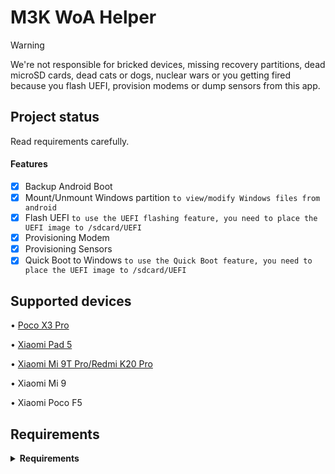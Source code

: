 # M3K WoA Helper

> [!WARNING]
> We're not responsible for bricked devices, missing recovery partitions, dead microSD cards, dead
cats or dogs, nuclear wars or you getting fired because you flash UEFI, provision modems or dump
sensors from this app.

## Project status

Read requirements carefully.

#### Features

- [x] Backup Android Boot
- [x] Mount/Unmount Windows partition ```to view/modify Windows files from android```
- [x] Flash
  UEFI ```to use the UEFI flashing feature, you need to place the UEFI image to /sdcard/UEFI```
- [x] Provisioning Modem
- [x] Provisioning Sensors
- [x] Quick Boot to
  Windows ```to use the Quick Boot feature, you need to place the UEFI image to /sdcard/UEFI```

## Supported devices

• [Poco X3 Pro](https://github.com/woa-vayu/Port-Windows-11-POCO-X3-Pro/)

• [Xiaomi Pad 5](https://github.com/erdilS/Port-Windows-11-Xiaomi-Pad-5)

• [Xiaomi Mi 9T Pro/Redmi K20 Pro](https://github.com/graphiks/woa-raphael)

• Xiaomi Mi 9
 
• Xiaomi Poco F5

## Requirements

<details> 
<summary><strong>Requirements</strong></summary>

• Android 10 and up

• Any ROM with ntfs-3g support
or [ntfs-3g module](https://github.com/woa-vayu/Port-Windows-11-POCO-X3-Pro/releases/ntfsdroid)
installed.

• Rooted device

• Supported device

</details>
